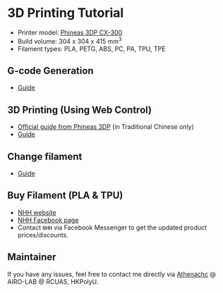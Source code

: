 # 3D Printing Tutorial
- Printer model: [Phineas 3DP CX-300](https://www.phineas3dp.com/%E7%94%A2%E5%93%81%E7%9B%AE%E9%8C%84)
- Build volume: 304 x 304 x 415 mm<sup>3</sup>
- Filament types: PLA, PETG, ABS, PC, PA, TPU, TPE

## G-code Generation
- [Guide](https://github.com/HKPolyU-UAV/3d_printing/tree/main/g-code_gen)

## 3D Printing (Using Web Control)
- [Official guide from Phineas 3DP](https://docs.google.com/presentation/d/1etEfz05OivFhBJf1LgV1eZHr3E9O6gLQuy2fu7P-YVM/edit?slide=id.g13eb052e2cc_1_0#slide=id.g13eb052e2cc_1_0_) (in Traditional Chinese only)
- [Guide](https://github.com/HKPolyU-UAV/3d_printing/tree/main/printing)


## Change filament
- [Guide](https://github.com/HKPolyU-UAV/3d_printing/tree/main/change_filament)

## Buy Filament (PLA & TPU)
- [NHH website](https://www.nhh.com.hk/en/3dprinting/Product.html)
- [NHH Facebook page](https://www.facebook.com/profile.php?id=100057169131130&locale=zh_HK)
- Contact `NHH` via Facebook Messenger to get the updated product prices/discounts.

## Maintainer
If you have any issues, feel free to contact me directly via [Athenachc](https://github.com/Athenachc) @ AIRO-LAB @ RCUAS, HKPolyU.
